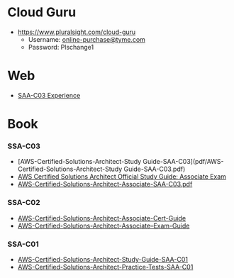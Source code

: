 # Cloud Guru
+ https://www.pluralsight.com/cloud-guru
  + Username: online-purchase@tyme.com
  + Password: Plschange1

# Web 
+ [SAA-C03 Experience](https://vntechies.dev/blog/aws-certs/kinh-nghiem-thi-chung-chi-aws-certified-solutions-architect-associate-saa-c03)

# Book
### SSA-C03
+ [AWS-Certified-Solutions-Architect-Study Guide-SAA-C03](pdf/AWS-Certified-Solutions-Architect-Study Guide-SAA-C03.pdf)
+ [AWS Certified Solutions Architect Official Study Guide: Associate Exam](pdf/AWS-Certified-Solutions-Architect-Official-Study-Guide.pdf)
+ [AWS-Certified-Solutions-Architect-Associate-SAA-C03.pdf](pdf/AWS-Certified-Solutions-Architect-Associate-SAA-C03.pdf)

### SSA-C02
+ [AWS-Certified-Solutions-Architect-Associate-Cert-Guide](pdf/AWS-Certified-Solutions-Architect-Associate-Cert-Guide.pdf)
+ [AWS-Certified-Solutions-Architect-Associate–Exam-Guide](pdf/AWS-Certified-Solutions-Architect-Associate–Exam-Guide.pdf)

### SSA-C01
+ [AWS-Certified-Solutions-Architect-Study-Guide-SAA-C01](pdf/AWS-Certified-Solutions-Architect-Study-Guide-SAA-C01.pdf)
+ [AWS-Certified-Solutions-Architect-Practice-Tests-SAA-C01](pdf/AWS-Certified-Solutions-Architect-Practice-Tests-SAA-C01.pdf)


